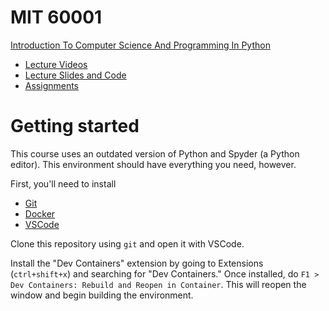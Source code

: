 # MIT 60001

[Introduction To Computer Science And Programming In Python](https://ocw.mit.edu/courses/6-0001-introduction-to-computer-science-and-programming-in-python-fall-2016/)
- [Lecture Videos](https://ocw.mit.edu/courses/6-0001-introduction-to-computer-science-and-programming-in-python-fall-2016/video_galleries/lecture-videos/)
- [Lecture Slides and Code](https://ocw.mit.edu/courses/6-0001-introduction-to-computer-science-and-programming-in-python-fall-2016/pages/lecture-slides-code/)
- [Assignments](https://ocw.mit.edu/courses/6-0001-introduction-to-computer-science-and-programming-in-python-fall-2016/pages/assignments/)

# Getting started

This course uses an outdated version of Python and Spyder (a Python editor). This environment should have everything you need, however.

First, you'll need to install
- [Git](https://git-scm.com/book/en/v2/Getting-Started-Installing-Git)
- [Docker](https://docs.docker.com/engine/install/)
- [VSCode](https://code.visualstudio.com/docs/setup/setup-overview)

Clone this repository using `git` and open it with VSCode. 

Install the "Dev Containers" extension by going to Extensions (`ctrl+shift+x`) and searching for "Dev Containers." Once installed, do `F1 > Dev Containers: Rebuild and Reopen in Container`. This will reopen the window and begin building the environment.